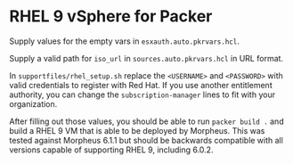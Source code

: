 # RHEL 9 vSphere for Packer

Supply values for the empty vars in `esxauth.auto.pkrvars.hcl`.

Supply a valid path for `iso_url` in `sources.auto.pkrvars.hcl` in URL format.

In `supportfiles/rhel_setup.sh` replace the `<USERNAME>` and `<PASSWORD>` with valid credentials to register with Red Hat.  If you use another entitlement authority, you can change the `subscription-manager` lines to fit with your organization.

After filling out those values, you should be able to run `packer build .` and build a RHEL 9 VM that is able to be deployed by Morpheus.  This was tested against Morpheus 6.1.1 but should be backwards compatible with all versions capable of supporting RHEL 9, including 6.0.2.  
